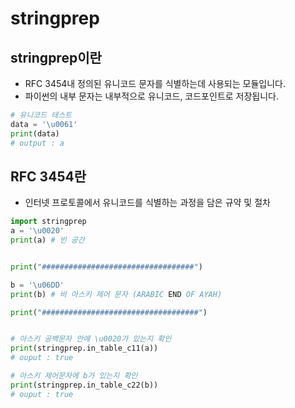 # stringprep

## stringprep이란
- RFC 3454내 정의된 유니코드 문자를 식별하는데 사용되는 모듈입니다.
- 파이썬의 내부 문자는 내부적으로 유니코드, 코드포인트로 저장됩니다.

```py
# 유니코드 테스트
data = '\u0061' 
print(data)
# output : a
```

## RFC 3454란
- 인터넷 프로토콜에서 유니코드를 식별하는 과정을 담은 규약 및 절차


```python
import stringprep
a = '\u0020'
print(a) # 빈 공간


print("##################################")

b = '\u06DD'
print(b) # 비 아스키 제어 문자 (ARABIC END OF AYAH)

print("###################################")


# 아스키 공백문자 안에 \u0020가 있는지 확인
print(stringprep.in_table_c11(a))
# ouput : true

# 아스키 제어문자에 b가 있는지 확인
print(stringprep.in_table_c22(b))
# ouput : true
```

